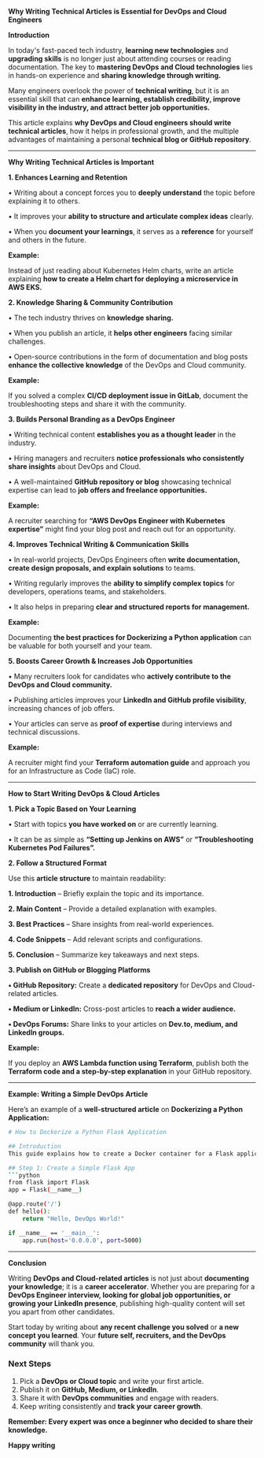 **Why Writing Technical Articles is Essential for DevOps and Cloud Engineers**

**Introduction**

In today's fast-paced tech industry, **learning new technologies** and **upgrading skills** is no longer just about attending courses or reading documentation. The key to **mastering DevOps and Cloud technologies** lies in hands-on experience and **sharing knowledge through writing.**

Many engineers overlook the power of **technical writing**, but it is an essential skill that can **enhance learning, establish credibility, improve visibility in the industry, and attract better job opportunities.**

This article explains **why DevOps and Cloud engineers should write technical articles**, how it helps in professional growth, and the multiple advantages of maintaining a personal **technical blog or GitHub repository**.

---

**Why Writing Technical Articles is Important**

**1. Enhances Learning and Retention**

•	Writing about a concept forces you to **deeply understand** the topic before explaining it to others.

•	It improves your **ability to structure and articulate complex ideas** clearly.

•	When you **document your learnings**, it serves as a **reference** for yourself and others in the future.

**Example:**

Instead of just reading about Kubernetes Helm charts, write an article explaining **how to create a Helm chart for deploying a microservice in AWS EKS.**

**2. Knowledge Sharing & Community Contribution**

•	The tech industry thrives on **knowledge sharing.**

•	When you publish an article, it **helps other engineers** facing similar challenges.

•	Open-source contributions in the form of documentation and blog posts **enhance the collective knowledge** of the DevOps and Cloud community.

**Example:**

If you solved a complex **CI/CD deployment issue in GitLab**, document the troubleshooting steps and share it with the community.

**3. Builds Personal Branding as a DevOps Engineer**

•	Writing technical content **establishes you as a thought leader** in the industry.

•	Hiring managers and recruiters **notice professionals who consistently share insights** about DevOps and Cloud.

•	A well-maintained **GitHub repository or blog** showcasing technical expertise can lead to **job offers and freelance opportunities.**

**Example:**

A recruiter searching for **“AWS DevOps Engineer with Kubernetes expertise”** might find your blog post and reach out for an opportunity.

**4. Improves Technical Writing & Communication Skills**

•	In real-world projects, DevOps Engineers often **write documentation, create design proposals, and explain solutions** to teams.

•	Writing regularly improves the **ability to simplify complex topics** for developers, operations teams, and stakeholders.

•	It also helps in preparing **clear and structured reports for management.**

**Example:**

Documenting **the best practices for Dockerizing a Python application** can be valuable for both yourself and your team.

**5. Boosts Career Growth & Increases Job Opportunities**

•	Many recruiters look for candidates who **actively contribute to the DevOps and Cloud community.**

•	Publishing articles improves your **LinkedIn and GitHub profile visibility**, increasing chances of job offers.

•	Your articles can serve as **proof of expertise** during interviews and technical discussions.

**Example:**

A recruiter might find your **Terraform automation guide** and approach you for an Infrastructure as Code (IaC) role.

---

**How to Start Writing DevOps & Cloud Articles**

**1. Pick a Topic Based on Your Learning**

•	Start with topics **you have worked on** or are currently learning.

•	It can be as simple as **“Setting up Jenkins on AWS”** or **“Troubleshooting Kubernetes Pod Failures”.**

**2. Follow a Structured Format**

Use this **article structure** to maintain readability:

**1.	Introduction** – Briefly explain the topic and its importance.

**2.	Main Content** – Provide a detailed explanation with examples.

**3.	Best Practices** – Share insights from real-world experiences.

**4.	Code Snippets** – Add relevant scripts and configurations.

**5.	Conclusion** – Summarize key takeaways and next steps.

**3. Publish on GitHub or Blogging Platforms**

**•	GitHub Repository:** Create a **dedicated repository** for DevOps and Cloud-related articles.

**•	Medium or LinkedIn:** Cross-post articles to **reach a wider audience.**

**•	DevOps Forums:** Share links to your articles on **Dev.to, medium, and LinkedIn groups.**

**Example:**

If you deploy an **AWS Lambda function using Terraform**, publish both the **Terraform code and a step-by-step explanation** in your GitHub repository.

---

**Example: Writing a Simple DevOps Article**

Here’s an example of a **well-structured article** on **Dockerizing a Python Application:**

```sh
# How to Dockerize a Python Flask Application

## Introduction
This guide explains how to create a Docker container for a Flask application.

## Step 1: Create a Simple Flask App
```python
from flask import Flask
app = Flask(__name__)

@app.route('/')
def hello():
    return "Hello, DevOps World!"

if __name__ == '__main__':
    app.run(host='0.0.0.0', port=5000)
```

---

**Conclusion**

Writing **DevOps and Cloud-related articles** is not just about **documenting your knowledge**; it is a **career accelerator**. Whether you are preparing for a **DevOps Engineer interview, looking for global job opportunities, or growing your LinkedIn presence**, publishing high-quality content will set you apart from other candidates.  

Start today by writing about **any recent challenge you solved** or **a new concept you learned**. Your **future self, recruiters, and the DevOps community** will thank you.

### Next Steps  

1. Pick a **DevOps or Cloud topic** and write your first article.  
2. Publish it on **GitHub, Medium, or LinkedIn**.  
3. Share it with **DevOps communities** and engage with readers.  
4. Keep writing consistently and **track your career growth**.  

**Remember: Every expert was once a beginner who decided to share their knowledge.**

**Happy writing**
